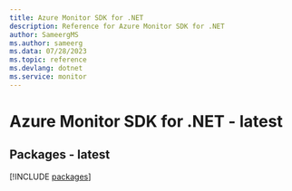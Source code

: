 ```yaml
---
title: Azure Monitor SDK for .NET
description: Reference for Azure Monitor SDK for .NET
author: SameergMS
ms.author: sameerg
ms.data: 07/28/2023
ms.topic: reference
ms.devlang: dotnet
ms.service: monitor
---
```

# Azure Monitor SDK for .NET - latest
## Packages - latest
[!INCLUDE [packages](monitor-index.md)]